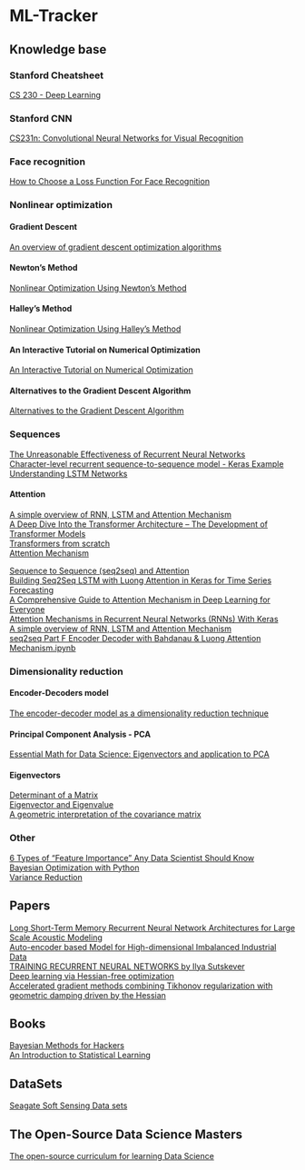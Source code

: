 # ML-Tracker
## Knowledge base
### Stanford Cheatsheet
[CS 230 - Deep Learning](https://stanford.edu/~shervine/teaching/cs-230/cheatsheet-convolutional-neural-networks)  
### Stanford CNN
[CS231n: Convolutional Neural Networks for Visual Recognition](https://cs231n.github.io/)

### Face recognition
[How to Choose a Loss Function For Face Recognition](https://neptune.ai/blog/how-to-choose-loss-function-for-face-recognition#:~:text=The%20triplet%20loss%20is%20probably,increasing%20the%20anchor%2Dnegative%20distance.)  


### Nonlinear optimization  
#### Gradient Descent   
[An overview of gradient descent optimization algorithms](https://ruder.io/optimizing-gradient-descent/)  
#### Newton’s Method  
[Nonlinear Optimization Using Newton’s Method](https://medium.com/mlearning-ai/nonlinear-optimization-using-newtons-method-1e8ca91432d8)  
#### Halley’s Method
[Nonlinear Optimization Using Halley’s Method](https://towardsdatascience.com/nonlinear-optimization-using-halleys-method-2f2e7da4024)  
#### An Interactive Tutorial on Numerical Optimization
[An Interactive Tutorial on Numerical Optimization](https://www.benfrederickson.com/numerical-optimization/#:~:text=The%20Nelder%2DMead%20method%20totally,with%20the%20number%20of%20cities.)  
#### Alternatives to the Gradient Descent Algorithm
[Alternatives to the Gradient Descent Algorithm](https://www.datasciencecentral.com/alternatives-to-the-gradient-descent-algorithm/)  

### Sequences  
[The Unreasonable Effectiveness of Recurrent Neural Networks](http://karpathy.github.io/2015/05/21/rnn-effectiveness/)  
[Character-level recurrent sequence-to-sequence model - Keras Example](https://keras.io/examples/nlp/lstm_seq2seq/)  
[Understanding LSTM Networks](https://colah.github.io/posts/2015-08-Understanding-LSTMs/)  
#### Attention  
[A simple overview of RNN, LSTM and Attention Mechanism](https://medium.com/swlh/a-simple-overview-of-rnn-lstm-and-attention-mechanism-9e844763d07b)   
[A Deep Dive Into the Transformer Architecture – The Development of Transformer Models](https://www.exxactcorp.com/blog/Deep-Learning/a-deep-dive-into-the-transformer-architecture-the-development-of-transformer-models)   
[Transformers from scratch](http://peterbloem.nl/blog/transformers)   
[Attention Mechanism](https://blog.floydhub.com/attention-mechanism/)   

[Sequence to Sequence (seq2seq) and Attention](https://lena-voita.github.io/nlp_course/seq2seq_and_attention.html)  
[Building Seq2Seq LSTM with Luong Attention in Keras for Time Series Forecasting](https://levelup.gitconnected.com/building-seq2seq-lstm-with-luong-attention-in-keras-for-time-series-forecasting-1ee00958decb)  
[A Comprehensive Guide to Attention Mechanism in Deep Learning for Everyone](https://www.analyticsvidhya.com/blog/2019/11/comprehensive-guide-attention-mechanism-deep-learning/)  
[Attention Mechanisms in Recurrent Neural Networks (RNNs) With Keras](https://blog.paperspace.com/seq-to-seq-attention-mechanism-keras/)  
[A simple overview of RNN, LSTM and Attention Mechanism](https://medium.com/swlh/a-simple-overview-of-rnn-lstm-and-attention-mechanism-9e844763d07b)  
[seq2seq Part F Encoder Decoder with Bahdanau & Luong  Attention Mechanism.ipynb](https://colab.research.google.com/github/kmkarakaya/ML_tutorials/blob/master/seq2seq_Part_F_Encoder_Decoder_with_Bahdanau_%26_Luong_Attention_Mechanism.ipynb#scrollTo=fm4n9GWCB0mk)  
### Dimensionality reduction   
#### Encoder-Decoders model  
[The encoder-decoder model as a dimensionality reduction technique](https://ekamperi.github.io/machine%20learning/2021/01/21/encoder-decoder-model.html) 
#### Principal Component Analysis - PCA  
[Essential Math for Data Science: Eigenvectors and application to PCA](https://towardsdatascience.com/essential-math-for-data-science-eigenvectors-and-application-to-pca-6f85d11ceb64)  
#### Eigenvectors
[Determinant of a Matrix](https://www.mathsisfun.com/algebra/matrix-determinant.html)  
[Eigenvector and Eigenvalue](https://www.mathsisfun.com/algebra/eigenvalue.html)  
[A geometric interpretation of the covariance matrix](http://www.cs.utah.edu/~tch/CS6640F2020/resources/A%20geometric%20interpretation%20of%20the%20covariance%20matrix.pdf)  

### Other  
[6 Types of “Feature Importance” Any Data Scientist Should Know](https://towardsdatascience.com/6-types-of-feature-importance-any-data-scientist-should-master-1bfd566f21c9)  
[Bayesian Optimization with Python](https://towardsdatascience.com/bayesian-optimization-with-python-85c66df711ec)  
[Variance Reduction](https://www.topbots.com/online-experiments-variance-reduction/)  
## Papers  
[Long Short-Term Memory Recurrent Neural Network Architectures
for Large Scale Acoustic Modeling](https://static.googleusercontent.com/media/research.google.com/en//pubs/archive/43905.pdf)  
[Auto-encoder based Model for High-dimensional Imbalanced Industrial Data](https://arxiv.org/ftp/arxiv/papers/2108/2108.02083.pdf)  
[TRAINING RECURRENT NEURAL NETWORKS by Ilya Sutskever](http://www.cs.utoronto.ca/~ilya/pubs/ilya_sutskever_phd_thesis.pdf)  
[Deep learning via Hessian-free optimization](https://www.cs.toronto.edu/~jmartens/docs/Deep_HessianFree.pdf)  
[Accelerated gradient methods combining Tikhonov regularization with
geometric damping driven by the Hessian](https://arxiv.org/abs/2203.05457)  
## Books  
[Bayesian Methods for Hackers](https://github.com/CamDavidsonPilon/Probabilistic-Programming-and-Bayesian-Methods-for-Hackers)  
[An Introduction to Statistical Learning](https://static1.squarespace.com/static/5ff2adbe3fe4fe33db902812/t/6009dd9fa7bc363aa822d2c7/1611259312432/ISLR+Seventh+Printing.pdf)  
## DataSets
[Seagate Soft Sensing Data sets](https://github.com/Seagate/softsensing_data)
## The Open-Source Data Science Masters  
[The open-source curriculum for learning Data Science](https://github.com/datasciencemasters/go#math)  
